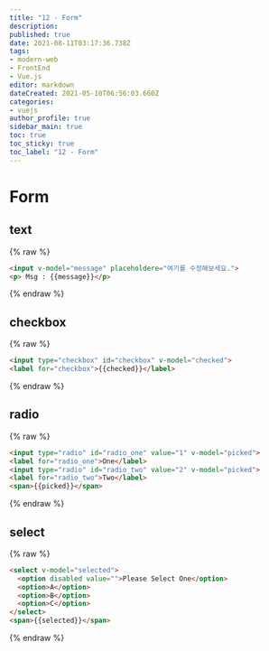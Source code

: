 ```yaml
---
title: "12 - Form"
description: 
published: true
date: 2021-08-11T03:17:36.738Z
tags: 
- modern-web
- FrontEnd
- Vue.js
editor: markdown
dateCreated: 2021-05-10T06:56:03.660Z
categories: 
- vuejs
author_profile: true
sidebar_main: true
toc: true
toc_sticky: true
toc_label: "12 - Form"
---
```


# Form

## text
{% raw %}
```html
<input v-model="message" placeholdere="여기를 수정해보세요.">
<p> Msg : {{message}}</p>
```
{% endraw %}

## checkbox
{% raw %}
```html
<input type="checkbox" id="checkbox" v-model="checked">
<label for="checkbox">{{checked}}</label>
```
{% endraw %}

## radio
{% raw %}
```html
<input type="radio" id="radio_one" value="1" v-model="picked">
<label for="radio_one">One</label>
<input type="radio" id="radio_two" value="2" v-model="picked">
<label for="radio_two">Two</label>
<span>{{picked}}</span>
```
{% endraw %}

## select
{% raw %}
```html
<select v-model="selected">
  <option disabled value="">Please Select One</option>
  <option>A</option>
  <option>B</option>
  <option>C</option>
</select>
<span>{{selected}}</span>
```
{% endraw %}